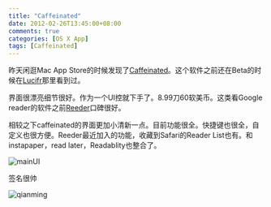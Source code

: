 ```yaml
---
title: "Caffeinated"
date: 2012-02-26T13:45:00+08:00
comments: true
categories: [OS X App]
tags: [Caffeinated]
---
```


昨天闲逛Mac App Store的时候发现了[Caffeinated][caffeinated]。这个软件之前还在Beta的时候在[Lucifr][Lucifr]那里看到过。

界面很漂亮细节很好。作为一个UI控就下手了。8.99刀60软美币。这类看Google reader的软件之前[Reeder][Reeder]口碑很好。

相较之下caffeinated的界面更加小清新一点。目前功能很全。快捷键也很全，自定义也很方便。Reeder最近加入的功能，收藏到Safari的Reader List也有。和instapaper，read later，Readablity也整合了。

<!--more-->

![mainUI][mainUI]

签名很帅

![qianming][qianming]

[caffeinated]: https://itunes.apple.com/cn/app/caffeinated/id502378856?l=en&mt=12
[Lucifr]: https://lucifr.com/2011/12/08/caffeinated-another-google-reader-app-for-mac/
[Reeder]: https://itunes.apple.com/cn/app/reeder/id439845554?l=en&mt=12
[mainUI]: https://pic.yupoo.com/agassi/BLQh08wT/medium.jpg
[qianming]: https://pic.yupoo.com/agassi/BM10QWOx/qH25V.png